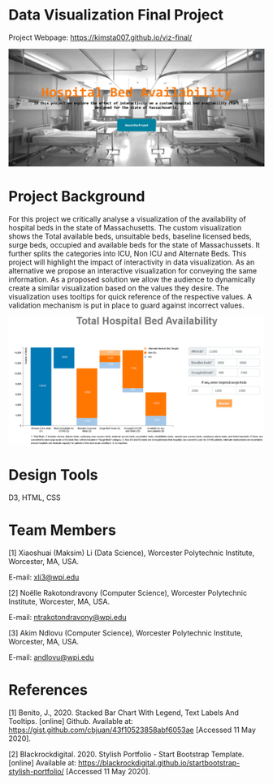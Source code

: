 Data Visualization Final Project
===

Project Webpage: https://kimsta007.github.io/viz-final/

![Webpage](img/webpage.PNG)

Project Background
===
For this project we critically analyse a visualization of the availability of hospital beds in the state of Massachusetts. The custom visualization shows the Total available beds, unsuitable beds, baseline licensed beds, surge beds, occupied and available beds for the state of Massachussets. It further splits the categories into ICU, Non ICU and Alternate Beds. This project will highlight the impact of interactivity in data visualization. As an alternative we propose an interactive visualization for conveying the same information. As a proposed solution we allow the audience to dynamically create a similar visualization based on the values they desire. The visualization uses tooltips for quick reference of the respective values. A validation mechanism is put in place to guard against incorrect values.

![Viz](img/viz-prop.PNG)

Design Tools
===
D3, HTML, CSS

Team Members
===
[1] Xiaoshuai (Maksim) Li (Data Science), Worcester Polytechnic Institute, Worcester, MA, USA. 

E-mail: xli3@wpi.edu

[2] Noëlle Rakotondravony (Computer Science), Worcester Polytechnic Institute, Worcester, MA, USA. 

E-mail: ntrakotondravony@wpi.edu

[3] Akim Ndlovu (Computer Science), Worcester Polytechnic Institute, Worcester, MA, USA. 

E-mail: andlovu@wpi.edu

References
===
[1] Benito, J., 2020. Stacked Bar Chart With Legend, Text Labels And Tooltips. [online] Github. Available at: <https://gist.github.com/cbjuan/43f10523858abf6053ae> [Accessed 11 May 2020].

[2] Blackrockdigital. 2020. Stylish Portfolio - Start Bootstrap Template. [online] Available at: <https://blackrockdigital.github.io/startbootstrap-stylish-portfolio/> [Accessed 11 May 2020].

